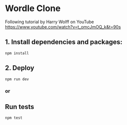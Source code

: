 # Wordle Clone 

Following tutorial by Harry Wolff on YouTube
https://www.youtube.com/watch?v=t_omcJmOQ_k&t=90s

## 1. Install dependencies and packages:

`npm install`

## 2. Deploy 

 `npm run dev`
 
 ### or
 
## Run tests

 `npm test`
